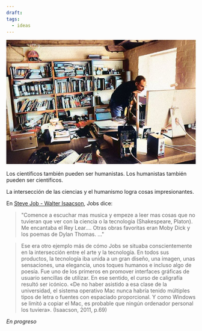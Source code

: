 ```yaml
---
draft: 
tags:
  - ideas
---
```


![Pasted image 20240229021520](steve-jobs-office.png)

Los científicos también pueden ser humanistas. Los humanistas también pueden ser científicos.

La intersección de las ciencias y el humanismo logra cosas impresionantes.

En [Steve Job - Walter Isaacson](Libros/Steve%20Job%20-%20Walter%20Isaacson.md), Jobs dice:

> "Comence a escuchar mas musica y empeze a leer mas cosas que no tuvieran que ver con la ciencia o la tecnologia (Shakespeare, Platon). Me encantaba el Rey Lear.... Otras obras favoritas eran Moby Dick y los poemas de Dylan Thomas. ..."
> 

> Ese era otro ejemplo más de cómo Jobs se situaba conscientemente en la intersección entre el arte y la tecnología. En todos sus productos, la tecnología iba unida a un gran diseño, una imagen, unas sensaciones, una elegancia, unos toques humanos e incluso algo de poesía. Fue uno de los primeros en promover interfaces gráficas de usuario sencillas de utilizar. En ese sentido, el curso de caligrafía resultó ser icónico. «De no haber asistido a esa clase de la universidad, el sistema operativo Mac nunca habría tenido múltiples tipos de letra o fuentes con espaciado proporcional. Y como Windows se limitó a copiar el Mac, es probable que ningún ordenador personal los tuviera». (Isaacson, 2011, p.69)




*En progreso*

[^1]: El Capitán Ahab estaba obsesionado con cazar a Moby Dick,  que murió atado en su barco.